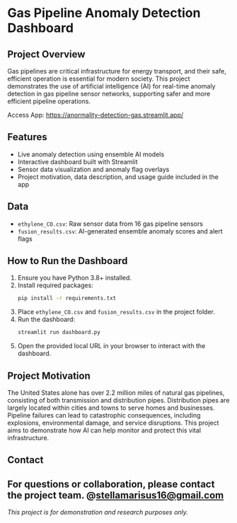 # Gas Pipeline Anomaly Detection Dashboard

## Project Overview
Gas pipelines are critical infrastructure for energy transport, and their safe, efficient operation is essential for modern society. This project demonstrates the use of artificial intelligence (AI) for real-time anomaly detection in gas pipeline sensor networks, supporting safer and more efficient pipeline operations.

Access App: https://anormality-detection-gas.streamlit.app/ 

## Features
- Live anomaly detection using ensemble AI models
- Interactive dashboard built with Streamlit
- Sensor data visualization and anomaly flag overlays
- Project motivation, data description, and usage guide included in the app

## Data
- `ethylene_CO.csv`: Raw sensor data from 16 gas pipeline sensors
- `fusion_results.csv`: AI-generated ensemble anomaly scores and alert flags

## How to Run the Dashboard
1. Ensure you have Python 3.8+ installed.
2. Install required packages:
   ```bash
   pip install -r requirements.txt
   ```
3. Place `ethylene_CO.csv` and `fusion_results.csv` in the project folder.
4. Run the dashboard:
   ```bash
   streamlit run dashboard.py
   ```
5. Open the provided local URL in your browser to interact with the dashboard.

## Project Motivation
The United States alone has over 2.2 million miles of natural gas pipelines, consisting of both transmission and distribution pipes. Distribution pipes are largely located within cities and towns to serve homes and businesses. Pipeline failures can lead to catastrophic consequences, including explosions, environmental damage, and service disruptions. This project aims to demonstrate how AI can help monitor and protect this vital infrastructure.

## Contact
For questions or collaboration, please contact the project team.
@stellamarisus16@gmail.com 
---
*This project is for demonstration and research purposes only.*
